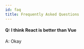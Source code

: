 ```yaml
---
id: faq
title: Frequently Asked Questions
---
```


#### Q: I think React is better than Vue
A: Okay
